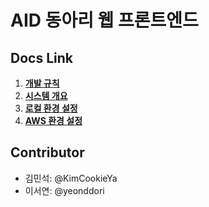 # AID 동아리 웹 프론트엔드

## Docs Link

1. [**개발 규칙**](./docs/dev_rule.md)
2. [**시스템 개요**](./docs/system_architecture.md)
3. [**로컬 환경 설정**](./docs/local_setting.md)
4. [**AWS 환경 설정**](./docs/aws_setting.md)

## Contributor

- 김민석: @KimCookieYa
- 이서연: @yeonddori
